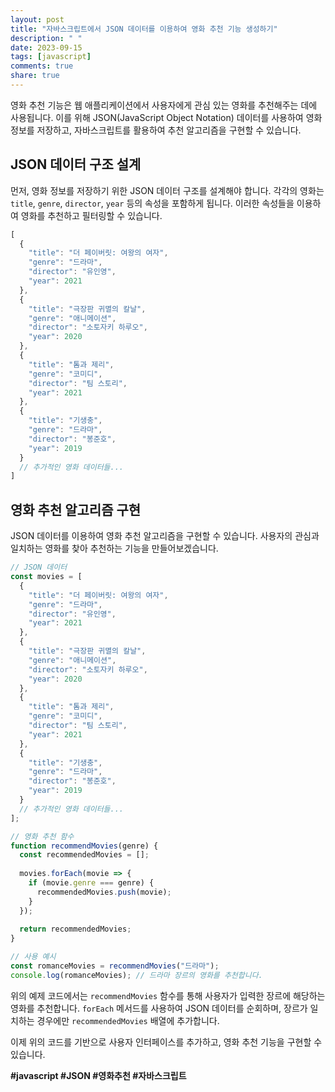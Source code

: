 ```yaml
---
layout: post
title: "자바스크립트에서 JSON 데이터를 이용하여 영화 추천 기능 생성하기"
description: " "
date: 2023-09-15
tags: [javascript]
comments: true
share: true
---
```


영화 추천 기능은 웹 애플리케이션에서 사용자에게 관심 있는 영화를 추천해주는 데에 사용됩니다. 이를 위해 JSON(JavaScript Object Notation) 데이터를 사용하여 영화 정보를 저장하고, 자바스크립트를 활용하여 추천 알고리즘을 구현할 수 있습니다. 

## JSON 데이터 구조 설계

먼저, 영화 정보를 저장하기 위한 JSON 데이터 구조를 설계해야 합니다. 각각의 영화는 `title`, `genre`, `director`, `year` 등의 속성을 포함하게 됩니다. 이러한 속성들을 이용하여 영화를 추천하고 필터링할 수 있습니다.

```javascript
[
  {
    "title": "더 페이버릿: 여왕의 여자",
    "genre": "드라마",
    "director": "유인영",
    "year": 2021
  },
  {
    "title": "극장판 귀멸의 칼날",
    "genre": "애니메이션",
    "director": "소토자키 하루오",
    "year": 2020
  },
  {
    "title": "톰과 제리",
    "genre": "코미디",
    "director": "팀 스토리",
    "year": 2021
  },
  {
    "title": "기생충",
    "genre": "드라마",
    "director": "봉준호",
    "year": 2019
  }
  // 추가적인 영화 데이터들...
]
```

## 영화 추천 알고리즘 구현

JSON 데이터를 이용하여 영화 추천 알고리즘을 구현할 수 있습니다. 사용자의 관심과 일치하는 영화를 찾아 추천하는 기능을 만들어보겠습니다.

```javascript
// JSON 데이터
const movies = [
  {
    "title": "더 페이버릿: 여왕의 여자",
    "genre": "드라마",
    "director": "유인영",
    "year": 2021
  },
  {
    "title": "극장판 귀멸의 칼날",
    "genre": "애니메이션",
    "director": "소토자키 하루오",
    "year": 2020
  },
  {
    "title": "톰과 제리",
    "genre": "코미디",
    "director": "팀 스토리",
    "year": 2021
  },
  {
    "title": "기생충",
    "genre": "드라마",
    "director": "봉준호",
    "year": 2019
  }
  // 추가적인 영화 데이터들...
];

// 영화 추천 함수
function recommendMovies(genre) {
  const recommendedMovies = [];
  
  movies.forEach(movie => {
    if (movie.genre === genre) {
      recommendedMovies.push(movie);
    }
  });
  
  return recommendedMovies;
}

// 사용 예시
const romanceMovies = recommendMovies("드라마");
console.log(romanceMovies); // 드라마 장르의 영화를 추천합니다.
```

위의 예제 코드에서는 `recommendMovies` 함수를 통해 사용자가 입력한 장르에 해당하는 영화를 추천합니다. `forEach` 메서드를 사용하여 JSON 데이터를 순회하며, 장르가 일치하는 경우에만 `recommendedMovies` 배열에 추가합니다.

이제 위의 코드를 기반으로 사용자 인터페이스를 추가하고, 영화 추천 기능을 구현할 수 있습니다.

**#javascript #JSON #영화추천 #자바스크립트**